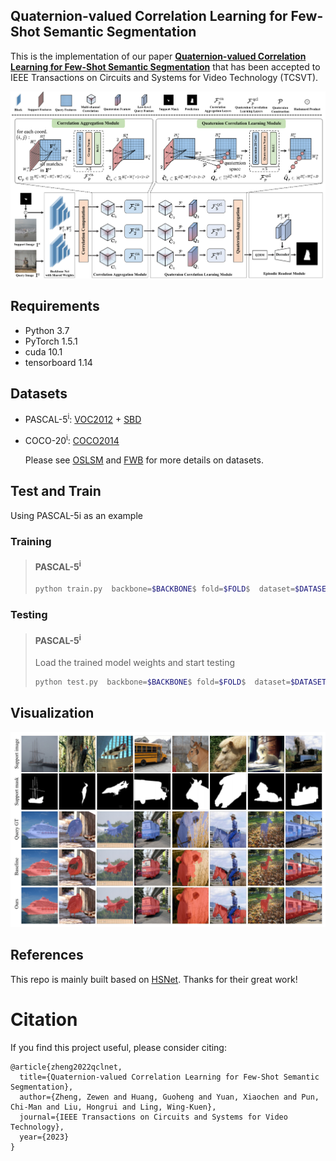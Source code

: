## Quaternion-valued Correlation Learning for Few-Shot Semantic Segmentation
This is the implementation of our paper [**Quaternion-valued Correlation Learning for Few-Shot Semantic Segmentation**](https://ieeexplore.ieee.org/document/9954424?source=authoralert) that has been accepted to IEEE Transactions on Circuits and Systems for Video Technology (TCSVT). 


<p align="middle">
    <img src="figure/Figure2.jpg">
</p>

## Requirements

- Python 3.7
- PyTorch 1.5.1
- cuda 10.1
- tensorboard 1.14

## Datasets

- PASCAL-5<sup>i</sup>:  [VOC2012](http://host.robots.ox.ac.uk/pascal/VOC/voc2012/) + [SBD](http://home.bharathh.info/pubs/codes/SBD/download.html)

- COCO-20<sup>i</sup>:  [COCO2014](https://cocodataset.org/#download)

  Please see [OSLSM](https://arxiv.org/abs/1709.03410) and [FWB](https://openaccess.thecvf.com/content_ICCV_2019/html/Nguyen_Feature_Weighting_and_Boosting_for_Few-Shot_Segmentation_ICCV_2019_paper.html) for more details on datasets. 


## Test and Train
Using PASCAL-5i as an example

### Training
> #### PASCAL-5<sup>i</sup>
> ```bash
> python train.py  backbone=$BACKBONE$ fold=$FOLD$  dataset=$DATASET$  batch_size=$BATCH_SIZE$  
> ```

### Testing

> #### PASCAL-5<sup>i</sup>
> Load the trained model weights and start testing
> ```bash
> python test.py  backbone=$BACKBONE$ fold=$FOLD$  dataset=$DATASET$  batch_size=$BATCH_SIZE$  load=$BEST_MODEL_PTH$
> ```

## Visualization
<p align="middle">
    <img src="figure/vis.png">
</p>

## References

This repo is mainly built based on [HSNet](https://github.com/juhongm999/hsnet). Thanks for their great work!

# Citation

If you find this project useful, please consider citing:
```
@article{zheng2022qclnet,
  title={Quaternion-valued Correlation Learning for Few-Shot Semantic Segmentation},
  author={Zheng, Zewen and Huang, Guoheng and Yuan, Xiaochen and Pun, Chi-Man and Liu, Hongrui and Ling, Wing-Kuen},
  journal={IEEE Transactions on Circuits and Systems for Video Technology},
  year={2023}
}
```
